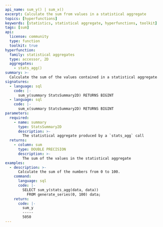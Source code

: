 ```yaml
---
api_name: sum_y() | sum_x()
excerpt: Calculate the sum from values in a statistical aggregate
topics: [hyperfunctions]
keywords: [statistics, statistical aggregate, hyperfunctions, toolkit]
tags: [sum]
api:
  license: community
  type: function
  toolkit: true
hyperfunction:
  family: statistical aggregates
  type: accessor, 2D
  aggregates:
    - stats_agg()
summary: >-
  Calculate the sum of the values contained in a statistical aggregate.
signatures:
  - language: sql
    code: |-
      sum_y(summary StatsSummary2D) RETURNS BIGINT
  - language: sql
    code: |-
      sum_x(summary StatsSummary2D) RETURNS BIGINT
parameters:
  required:
    - name: summary
      type: StatsSummary2D
      description: >-
        The statistical aggregate produced by a `stats_agg` call
  returns:
    - column: sum
      type: DOUBLE PRECISION
      description: >-
        The sum of the values in the statistical aggregate
examples:
  - description: >-
      Calculate the sum of the numbers from 0 to 100.
    command:
      language: sql
      code: |-
        SELECT sum_y(stats_agg(data, data))
          FROM generate_series(0, 100) data;
    return:
      code: |-
        sum_y
        -----
        5050
---
```


